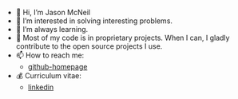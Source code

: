 - 👋 Hi, I’m Jason McNeil
- 👀 I’m interested in solving interesting problems.
- 🌱 I’m always learning.
- 👔 Most of my code is in proprietary projects. When I can, I gladly contribute to the open source projects I use. 
- 📫 How to reach me:
  - [github-homepage](https://sixcolors.github.io/jasons-homepage/)
- 💰 Curriculum vitae:
  - [linkedin](https://www.linkedin.com/in/jason-m-74353b169)
